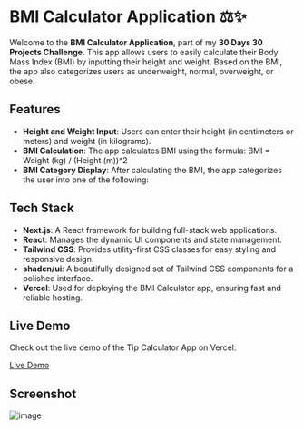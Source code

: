 # BMI Calculator Application ⚖️✨ 

Welcome to the **BMI Calculator Application**, part of my **30 Days 30 Projects Challenge**. This app allows users to easily calculate their Body Mass Index (BMI) by inputting their height and weight. Based on the BMI, the app also categorizes users as underweight, normal, overweight, or obese.

## Features

- **Height and Weight Input**: Users can enter their height (in centimeters or meters) and weight (in kilograms).
- **BMI Calculation**: The app calculates BMI using the formula: 
BMI = Weight (kg) / (Height (m))^2
- **BMI Category Display**: After calculating the BMI, the app categorizes the user into one of the following:

## Tech Stack

- **Next.js**: A React framework for building full-stack web applications.
- **React**: Manages the dynamic UI components and state management.
- **Tailwind CSS**: Provides utility-first CSS classes for easy styling and responsive design.
- **shadcn/ui**: A beautifully designed set of Tailwind CSS components for a polished interface.
- **Vercel**: Used for deploying the BMI Calculator app, ensuring fast and reliable hosting.

## Live Demo

Check out the live demo of the Tip Calculator App on Vercel:

[Live Demo](https://bmi-calculator-nu-nine.vercel.app/)

## Screenshot

![image](https://github.com/user-attachments/assets/27d4da62-cfb6-4d9c-b84e-5847cf6f6099)
